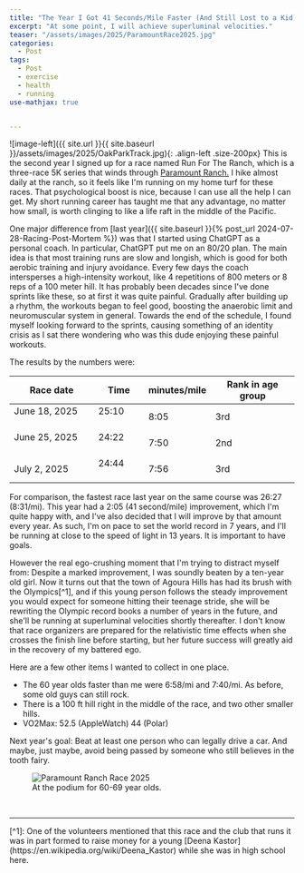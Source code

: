 ```yaml
---
title: "The Year I Got 41 Seconds/Mile Faster (And Still Lost to a Kid)"
excerpt: "At some point, I will achieve superluminal velocities."
teaser: "/assets/images/2025/ParamountRace2025.jpg"
categories:
  - Post
tags:
  - Post
  - exercise
  - health
  - running
use-mathjax: true


---
```


![image-left]({{ site.url }}{{ site.baseurl }}/assets/images/2025/OakParkTrack.jpg){: .align-left .size-200px} 
This is the second year I signed up for a race named Run For The Ranch, which is a three-race 5K series that winds through
[Paramount Ranch.](https://www.nps.gov/samo/planyourvisit/paramountranch.htm) I hike almost daily at the ranch, so it feels 
like I'm running on my home turf for these races. That psychological boost is nice, because I can use all the 
help I can get. My short running career has taught me that any advantage, no matter how small, is worth clinging to like a 
life raft in the middle of the Pacific.

One major difference from [last year]({{ site.baseurl }}{% post_url 2024-07-28-Racing-Post-Mortem %}) was that I started
using ChatGPT as a personal coach. In particular, ChatGPT put me on an 80/20 plan. The main idea is that most training
runs are slow and longish, which is good for both aerobic training and injury avoidance.  Every few days the coach
intersperses a high-intensity workout, like 4 repetitions of 800 meters or 8 reps of a 100 meter hill.  It has probably
been decades since I've done sprints like these, so at first it was quite painful.  Gradually after building up a
rhythm, the workouts began to feel good, boosting the anaerobic limit and neuromuscular system in general. Towards the
end of the schedule, I found myself looking forward to the sprints, causing something of an identity crisis as I sat
there wondering who was this dude enjoying these painful workouts.

The results by the numbers were:

| Race date    | Time | minutes/mile | Rank in age group |
| -------- | ------- | ------- | ------- |
| June 18, 2025 &nbsp;&nbsp;&nbsp;&nbsp;&nbsp;&nbsp; |  25:10 &nbsp;&nbsp;&nbsp;&nbsp;&nbsp;&nbsp; |  8:05   | 3rd |
| June 25, 2025 &nbsp;&nbsp;&nbsp;&nbsp;&nbsp;&nbsp; |  24:22 &nbsp;&nbsp;&nbsp;&nbsp;&nbsp;&nbsp; |  7:50   | 2nd |
| July 2, 2025 &nbsp;&nbsp;&nbsp;&nbsp;&nbsp;&nbsp;  |  24:44 &nbsp;&nbsp;&nbsp;&nbsp;&nbsp;&nbsp; |  7:56   | 3rd |

For comparison, the fastest race last year on the same course was 26:27 (8:31/mi). This year had a 2:05 (41 second/mile)
improvement, which I'm quite happy with, and I've also decided that I will improve by that amount every year. As such,
I'm on pace to set the world record in 7 years, and I'll be running at close to the speed of light in 13 years. It is
important to have goals.

However the real ego-crushing moment that I'm trying to distract myself from: Despite a marked improvement, I was
soundly beaten by a ten-year old girl. Now it turns out that the town of Agoura Hills has had its brush with the
Olympics[^1], and if this young person follows the steady improvement you would expect for someone hitting their teenage
stride, she will be rewriting the Olympic record books a number of years in the future, and she'll be running at
superluminal velocities shortly thereafter. I don't know that race organizers are prepared for the relativistic time
effects when she crosses the finish line before starting, but her future success will greatly aid in the recovery of my
battered ego.

Here are a few other items I wanted to collect in one place.
 - The 60 year olds faster than me were 6:58/mi and 7:40/mi. As before, some old guys can still rock.
 - There is a 100 ft hill right in the middle of the race, and two other smaller hills.
 - VO2Max:  52.5 (AppleWatch) 44 (Polar)

Next year's goal: Beat at least one person who can legally drive a car. And maybe, just maybe, avoid being passed by 
someone who still believes in the tooth fairy.

<figure class="align-left">
  <img src="{{ site.url }}{{ site.baseurl }}/assets/images/2025/ParamountRace2025.jpg" alt="Paramount Ranch Race 2025">
  <figcaption>At the podium for 60-69 year olds.</figcaption>
</figure>
<br>
<hr> 
[^1]: One of the volunteers mentioned that this race and the club that runs it was in part formed to raise money for a young [Deena Kastor](https://en.wikipedia.org/wiki/Deena_Kastor) while she was in high school here. 

